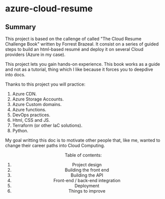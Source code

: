# azure-cloud-resume

## Summary
This project is based on the callenge of called "The Cloud Resume Challenge Book" written by Forrest Brazeal. It consist on a series of guided steps to build an html-based resumé and deploy it on several Cloud providers (Azure in my case).

This project lets you gain hands-on experience. This book works as a guide and not as a tutorial, thing which I like because it forces you to deepdive into docs.

Thanks to this project you will practice:
1. Azure CDN.
2. Azure Storage Accounts.
3. Azure Custom domains.
4. Azure functions.
5. DevOps practices.
6. Html, CSS and JS.
7. Terraform (or other IaC solutions).
8. Python. 

My goal writting this doc is to motivate other people that, like me, wanted to change their career paths into Cloud Computing.

<p align="center">Table of contents:</p>
<ol>
    <li align="center">Project design</li>
    <li align="center">Building the front end</li>
    <li align="center">Building the API</li>
    <li align="center">Front-end / back-end integration</li>
    <li align="center">Deployment</li>
    <li align="center">Things to improve</li>
</ol>